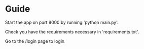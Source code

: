 # Guide
Start the app on port 8000 by running 'python main.py'.

Check you have the requirements necessary in 'requirements.txt'.

Go to the /login page to login.